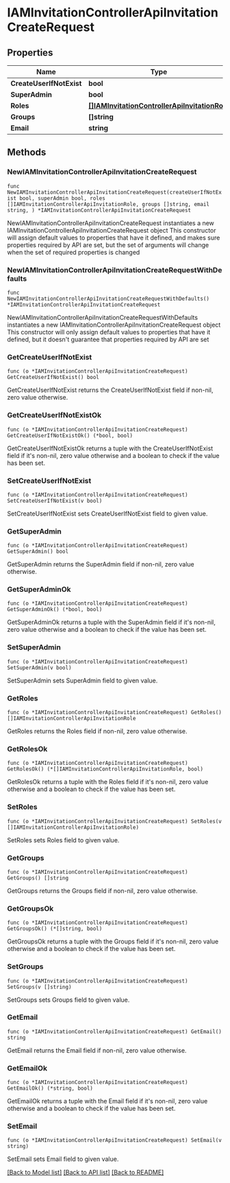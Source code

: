 # IAMInvitationControllerApiInvitationCreateRequest

## Properties

Name | Type | Description | Notes
------------ | ------------- | ------------- | -------------
**CreateUserIfNotExist** | **bool** |  | 
**SuperAdmin** | **bool** |  | 
**Roles** | [**[]IAMInvitationControllerApiInvitationRole**](IAMInvitationControllerApiInvitationRole.md) |  | 
**Groups** | **[]string** |  | 
**Email** | **string** |  | 

## Methods

### NewIAMInvitationControllerApiInvitationCreateRequest

`func NewIAMInvitationControllerApiInvitationCreateRequest(createUserIfNotExist bool, superAdmin bool, roles []IAMInvitationControllerApiInvitationRole, groups []string, email string, ) *IAMInvitationControllerApiInvitationCreateRequest`

NewIAMInvitationControllerApiInvitationCreateRequest instantiates a new IAMInvitationControllerApiInvitationCreateRequest object
This constructor will assign default values to properties that have it defined,
and makes sure properties required by API are set, but the set of arguments
will change when the set of required properties is changed

### NewIAMInvitationControllerApiInvitationCreateRequestWithDefaults

`func NewIAMInvitationControllerApiInvitationCreateRequestWithDefaults() *IAMInvitationControllerApiInvitationCreateRequest`

NewIAMInvitationControllerApiInvitationCreateRequestWithDefaults instantiates a new IAMInvitationControllerApiInvitationCreateRequest object
This constructor will only assign default values to properties that have it defined,
but it doesn't guarantee that properties required by API are set

### GetCreateUserIfNotExist

`func (o *IAMInvitationControllerApiInvitationCreateRequest) GetCreateUserIfNotExist() bool`

GetCreateUserIfNotExist returns the CreateUserIfNotExist field if non-nil, zero value otherwise.

### GetCreateUserIfNotExistOk

`func (o *IAMInvitationControllerApiInvitationCreateRequest) GetCreateUserIfNotExistOk() (*bool, bool)`

GetCreateUserIfNotExistOk returns a tuple with the CreateUserIfNotExist field if it's non-nil, zero value otherwise
and a boolean to check if the value has been set.

### SetCreateUserIfNotExist

`func (o *IAMInvitationControllerApiInvitationCreateRequest) SetCreateUserIfNotExist(v bool)`

SetCreateUserIfNotExist sets CreateUserIfNotExist field to given value.


### GetSuperAdmin

`func (o *IAMInvitationControllerApiInvitationCreateRequest) GetSuperAdmin() bool`

GetSuperAdmin returns the SuperAdmin field if non-nil, zero value otherwise.

### GetSuperAdminOk

`func (o *IAMInvitationControllerApiInvitationCreateRequest) GetSuperAdminOk() (*bool, bool)`

GetSuperAdminOk returns a tuple with the SuperAdmin field if it's non-nil, zero value otherwise
and a boolean to check if the value has been set.

### SetSuperAdmin

`func (o *IAMInvitationControllerApiInvitationCreateRequest) SetSuperAdmin(v bool)`

SetSuperAdmin sets SuperAdmin field to given value.


### GetRoles

`func (o *IAMInvitationControllerApiInvitationCreateRequest) GetRoles() []IAMInvitationControllerApiInvitationRole`

GetRoles returns the Roles field if non-nil, zero value otherwise.

### GetRolesOk

`func (o *IAMInvitationControllerApiInvitationCreateRequest) GetRolesOk() (*[]IAMInvitationControllerApiInvitationRole, bool)`

GetRolesOk returns a tuple with the Roles field if it's non-nil, zero value otherwise
and a boolean to check if the value has been set.

### SetRoles

`func (o *IAMInvitationControllerApiInvitationCreateRequest) SetRoles(v []IAMInvitationControllerApiInvitationRole)`

SetRoles sets Roles field to given value.


### GetGroups

`func (o *IAMInvitationControllerApiInvitationCreateRequest) GetGroups() []string`

GetGroups returns the Groups field if non-nil, zero value otherwise.

### GetGroupsOk

`func (o *IAMInvitationControllerApiInvitationCreateRequest) GetGroupsOk() (*[]string, bool)`

GetGroupsOk returns a tuple with the Groups field if it's non-nil, zero value otherwise
and a boolean to check if the value has been set.

### SetGroups

`func (o *IAMInvitationControllerApiInvitationCreateRequest) SetGroups(v []string)`

SetGroups sets Groups field to given value.


### GetEmail

`func (o *IAMInvitationControllerApiInvitationCreateRequest) GetEmail() string`

GetEmail returns the Email field if non-nil, zero value otherwise.

### GetEmailOk

`func (o *IAMInvitationControllerApiInvitationCreateRequest) GetEmailOk() (*string, bool)`

GetEmailOk returns a tuple with the Email field if it's non-nil, zero value otherwise
and a boolean to check if the value has been set.

### SetEmail

`func (o *IAMInvitationControllerApiInvitationCreateRequest) SetEmail(v string)`

SetEmail sets Email field to given value.



[[Back to Model list]](../README.md#documentation-for-models) [[Back to API list]](../README.md#documentation-for-api-endpoints) [[Back to README]](../README.md)


